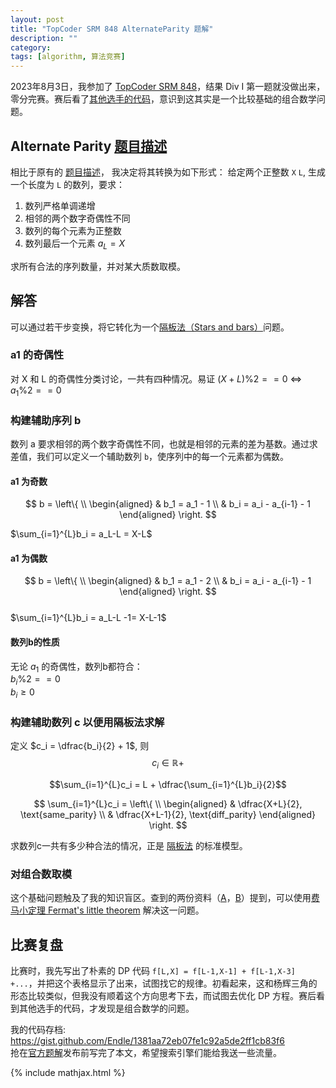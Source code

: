 ```yaml
---
layout: post
title: "TopCoder SRM 848 AlternateParity 题解"
description: ""
category: 
tags: [algorithm, 算法竞赛]
---
```


2023年8月3日，我参加了 [TopCoder SRM 848](https://community.topcoder.com/stat?c=round_overview&rd=19668)，结果 Div I 第一题就没做出来，零分完赛。赛后看了[其他选手的代码](https://community.topcoder.com/stat?c=problem_solution&cr=90029704&rd=19668&pm=18085)，意识到这其实是一个比较基础的组合数学问题。  

## Alternate Parity [题目描述][]  

相比于原有的 [题目描述][]， 我决定将其转换为如下形式： 给定两个正整数 `X` `L`, 生成一个长度为 `L` 的数列，要求：  

1. 数列严格单调递增  
2. 相邻的两个数字奇偶性不同  
3. 数列的每个元素为正整数  
4. 数列最后一个元素 $a_L=X$  

求所有合法的序列数量，并对某大质数取模。  

## 解答  

可以通过若干步变换，将它转化为一个[隔板法（Stars and bars）][隔板法]问题。  

### a1 的奇偶性   
对 X 和 L 的奇偶性分类讨论，一共有四种情况。易证 $(X+L)\%2==0$ <=> $a_1\%2==0$   

### 构建辅助序列 b  

数列 a 要求相邻的两个数字奇偶性不同，也就是相邻的元素的差为基数。通过求差值，我们可以定义一个辅助数列 `b`，使序列中的每一个元素都为偶数。  

#### a1 为奇数  
$$
 b =  \left\{ \\
\begin{aligned}
	& b_1 = a_1 - 1 \\
	& b_i = a_i - a_{i-1} - 1
\end{aligned}
\right.
$$   



$\sum_{i=1}^{L}b_i = a_L-L = X-L$

#### a1 为偶数  
$$
 b =  \left\{ \\
\begin{aligned}
	& b_1 = a_1 - 2 \\
	& b_i = a_i - a_{i-1} - 1
\end{aligned}
\right.
$$  
$\sum_{i=1}^{L}b_i = a_L-L -1= X-L-1$  

#### 数列b的性质  
无论 $a_1$ 的奇偶性，数列b都符合：    
$b_i \% 2 == 0$  
$b_i \geq 0$  

### 构建辅助数列 c 以便用隔板法求解  
定义 $c_i = \dfrac{b_i}{2} + 1$, 则 $$c_i \in \mathbb{R}+$$   


$$\sum_{i=1}^{L}c_i = L + \dfrac{\sum_{i=1}^{L}b_i}{2}$$  


$$
 \sum_{i=1}^{L}c_i  =  \left\{ \\
\begin{aligned}
	& \dfrac{X+L}{2},   \text{same_parity} \\
	& \dfrac{X+L-1}{2},   \text{diff_parity}
\end{aligned}
\right.
$$  


求数列c一共有多少种合法的情况，正是 [隔板法][] 的标准模型。  

### 对组合数取模   
这个基础问题触及了我的知识盲区。查到的两份资料（[A](https://xienaoban.github.io/posts/36480.html#n%E7%9B%B8%E5%AF%B9%E5%B0%8F%E6%96%B9%E4%BE%BF%E6%89%93%E8%A1%A8p%E5%8F%AF%E4%BB%A5%E5%BE%88%E5%A4%A7p%E8%A6%81%E6%B1%82%E4%B8%BA%E7%B4%A0%E6%95%B0)，[B](https://cp-algorithms.com/algebra/module-inverse.html#finding-the-modular-inverse-using-binary-exponentiation)）提到，可以使用[费马小定理 Fermat's little theorem](https://en.wikipedia.org/wiki/Fermat%27s_little_theorem) 解决这一问题。  


##  比赛复盘  
比赛时，我先写出了朴素的 DP 代码 `f[L,X] = f[L-1,X-1] + f[L-1,X-3] +...`，并把这个表格显示了出来，试图找它的规律。初看起来，这和杨辉三角的形态比较类似，但我没有顺着这个方向思考下去，而试图去优化 DP 方程。赛后看到其他选手的代码，才发现是组合数学的问题。

我的代码存档: <https://gist.github.com/Endle/1381aa72eb07fe1c92a5de2ff1cb83f6>  
抢在[官方题解](https://www.topcoder.com/blog/tag/srm/)发布前写完了本文，希望搜索引擎们能给我送一些流量。  



[题目描述]: https://community.topcoder.com/stat?c=problem_statement&pm=18085&rd=19668&rm=&cr=90029704
[隔板法]: https://en.wikipedia.org/wiki/Stars_and_bars_(combinatorics)  


{% include mathjax.html %}
